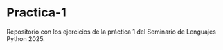 # Practica-1
Repositorio con los ejercicios de la práctica 1 del Seminario de Lenguajes Python 2025.
